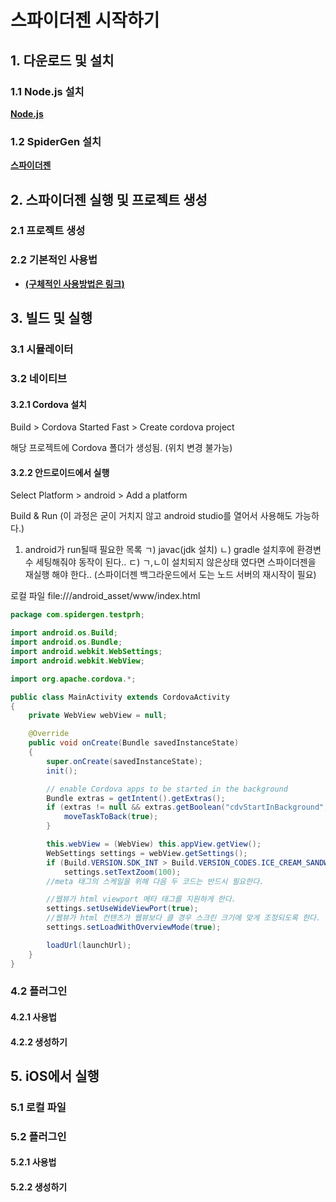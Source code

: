 # 스파이더젠 시작하기


## 1. 다운로드 및 설치
### 1.1 Node.js 설치
[**Node.js**](https://nodejs.org/ko/)
### 1.2 SpiderGen 설치
[**스파이더젠**](https://www.spidergen.org:8454/)
## 2. 스파이더젠 실행 및 프로젝트 생성
### 2.1 프로젝트 생성
### 2.2 기본적인 사용법
* [**(구체적인 사용방법은 링크)**](https://wikidocs.net/22777)

## 3. 빌드 및 실행
### 3.1 시뮬레이터
### 3.2 네이티브
#### 3.2.1 Cordova 설치
Build > Cordova Started Fast > Create cordova project

해당 프로젝트에 Cordova 폴더가 생성됨. (위치 변경 불가능)
#### 3.2.2 안드로이드에서 실행
Select Platform > android > Add a platform

Build & Run
(이 과정은 굳이 거치지 않고 android studio를 열어서 사용해도 가능하다.)

1) android가 run될때 필요한 목록
ㄱ) javac(jdk 설치)
ㄴ) gradle 설치후에 환경변수 세팅해줘야 동작이 된다..
ㄷ) ㄱ,ㄴ이 설치되지 않은상태 였다면 스파이더젠을 재실행 해야 한다..
    (스파이더젠 백그라운드에서 도는 노드 서버의 재시작이 필요)

로컬 파일
file:///android_asset/www/index.html

```java
package com.spidergen.testprh;

import android.os.Build;
import android.os.Bundle;
import android.webkit.WebSettings;
import android.webkit.WebView;

import org.apache.cordova.*;

public class MainActivity extends CordovaActivity
{
    private WebView webView = null;

    @Override
    public void onCreate(Bundle savedInstanceState)
    {
        super.onCreate(savedInstanceState);
        init();

        // enable Cordova apps to be started in the background
        Bundle extras = getIntent().getExtras();
        if (extras != null && extras.getBoolean("cdvStartInBackground", false)) {
            moveTaskToBack(true);
        }

        this.webView = (WebView) this.appView.getView();
        WebSettings settings = webView.getSettings();
        if (Build.VERSION.SDK_INT > Build.VERSION_CODES.ICE_CREAM_SANDWICH)
            settings.setTextZoom(100);
        //meta 태그의 스케일을 위해 다음 두 코드는 반드시 필요한다.

        //웹뷰가 html viewport 메타 태그를 지원하게 한다.
        settings.setUseWideViewPort(true);
        //웹뷰가 html 컨텐츠가 웹뷰보다 클 경우 스크린 크기에 맞게 조정되도록 한다.
        settings.setLoadWithOverviewMode(true);

        loadUrl(launchUrl);
    }
}
```
### 4.2 플러그인
#### 4.2.1 사용법
#### 4.2.2 생성하기
## 5. iOS에서 실행
### 5.1 로컬 파일
### 5.2 플러그인
#### 5.2.1 사용법
#### 5.2.2 생성하기






<!--
## 1.3 Cordova 설치
* ### 설치
>   ```
>   $npm install -g cordova

* ### 폴더생성
>   ```
>   $npm create MyApp

* ### 플랫폼 생성
>   ```
>   $cd MyApp
>   $cordova platform add android
>   $cordova platform add ios


## 1.4 AndroidStudio 설치하기
[**안드로이드 스튜디오**](https://developer.android.com/studio?hl=ko)
-->